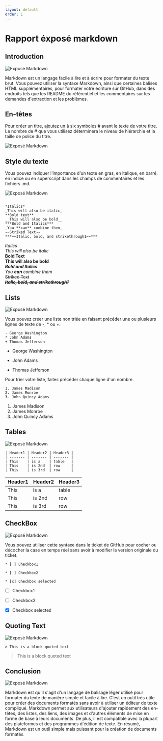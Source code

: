 ```yaml
---
layout: default
order: 1
---
```


# Rapport éxposé markdown  
  
## Introduction

![Exposé Markdown](/lab-markdown/exposé-markdown/images/Introduction.png)

Markdown est un langage facile à lire et à écrire pour formater du texte brut. Vous pouvez utiliser la syntaxe Markdown, ainsi que certaines balises HTML supplémentaires, pour formater votre écriture sur GitHub, dans des endroits tels que les README du référentiel et les commentaires sur les demandes d'extraction et les problèmes.

## En-têtes

Pour créer un titre, ajoutez un à six symboles # avant le texte de votre titre. Le nombre de # que vous utilisez déterminera le niveau de hiérarchie et la taille de police du titre.

![Exposé Markdown](/lab-markdown/exposé-markdown/images/En_tetes.png)

## Style du texte

Vous pouvez indiquer l'importance d'un texte en gras, en italique, en barré, en indice ou en superscript dans les champs de commentaires et les fichiers .md.

![Exposé Markdown](/lab-markdown/exposé-markdown/images/Font.png)

````git

*Italics*
_This will also be italic_
**Bold text**
__This will also be bold__
***Bold and Italics***
_You **can** combine them_
~~Striked Text~~
***~~Italic, bold, and strikethrough1~~***

````

*Italics* <br>
_This will also be italic_<br>
**Bold Text**<br>
__This will also be bold__<br>
***Bold and Italics***<br>
_You **can** combine them_<br>
~~Striked Text~~<br>
***~~Italic, bold, and strikethrough1~~***

## Lists

![Exposé Markdown](/lab-markdown/exposé-markdown/images/List.png)

Vous pouvez créer une liste non triée en faisant précéder une ou plusieurs lignes de texte de -, * ou +.

```shell
- George Washington
* John Adams
+ Thomas Jefferson
```

- George Washington
* John Adams
+ Thomas Jefferson

Pour trier votre liste, faites précéder chaque ligne d'un nombre.

````shell
1. James Madison
2. James Monroe
3. John Quincy Adams

````

1. James Madison
2. James Monroe
3. John Quincy Adams

## Tables

![Exposé Markdown](/lab-markdown/exposé-markdown/images/Table.jpg)

````shell
| Header1 | Header2 | Header3 |
| ------- | ------- | ------- |
| This    | is a    | table   |
| This    | is 2nd  | row     |
| This    | is 3rd  | row     |
````

| Header1 | Header2 | Header3 |
| ------- | ------- | ------- |
| This    | is a    | table   |
| This    | is 2nd  | row     |
| This    | is 3rd  | row     |

## CheckBox

![Exposé Markdown](/lab-markdown/exposé-markdown/images/Checkbox.png)

Vous pouvez utiliser cette syntaxe dans le ticket de GitHub pour cocher ou décocher la case en temps réel sans avoir à modifier la version originale du ticket.

````shell
* [ ] Checkbox1

* [ ] Checkbox2

* [x] Checkbox selected
````

* [ ] Checkbox1

* [ ] Checkbox2

* [x] Checkbox selected

## Quoting Text

![Exposé Markdown](/lab-markdown/exposé-markdown/images/Quoting.png)

````shell
> This is a block quoted text
````

> This is a block quoted text

## Conclusion

![Exposé Markdown](/lab-markdown/exposé-markdown/images/Conclusion.jpg)

Markdown est qu'il s'agit d'un langage de balisage léger utilisé pour formater du texte de manière simple et facile à lire. C'est un outil très utile pour créer des documents formatés sans avoir à utiliser un éditeur de texte compliqué. Markdown permet aux utilisateurs d'ajouter rapidement des en-têtes, des listes, des liens, des images et d'autres éléments de mise en forme de base à leurs documents. De plus, il est compatible avec la plupart des plateformes et des programmes d'édition de texte. En résumé, Markdown est un outil simple mais puissant pour la création de documents formatés.
